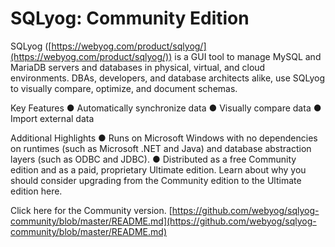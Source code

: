 # SQLyog: Community Edition

SQLyog ([https://webyog.com/product/sqlyog/](https://webyog.com/product/sqlyog/)) is a GUI tool to manage MySQL and MariaDB servers and databases in physical, virtual, and cloud environments. DBAs, developers, and database architects alike, use SQLyog to visually compare, optimize, and document schemas.

Key Features
●	Automatically synchronize data
●	Visually compare data
●	Import external data

Additional Highlights
●	Runs on Microsoft Windows with no dependencies on runtimes (such as Microsoft .NET and Java) and database abstraction layers (such as ODBC and JDBC).
●	Distributed as a free Community edition and as a paid, proprietary Ultimate edition. Learn about why you should consider upgrading from the Community edition to the Ultimate edition here.

Click here for the Community version. [https://github.com/webyog/sqlyog-community/blob/master/README.md](https://github.com/webyog/sqlyog-community/blob/master/README.md)